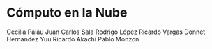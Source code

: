 # Cómputo en la Nube

Cecilia Paláu
Juan Carlos Sala
Rodrigo López
Ricardo Vargas 
Donnet Hernandez
Yuu Ricardo Akachi
Pablo Monzon
